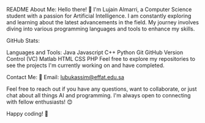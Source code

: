 README
About Me:
Hello there! 👋 I'm Lujain Almarri, a Computer Science student with a passion for Artificial Intelligence. I am constantly exploring and learning about the latest advancements in the field. My journey involves diving into various programming languages and tools to enhance my skills.

GitHub Stats:

<!-- Replace "YourGitHubUsername" with your actual GitHub username. You can get the GitHub Stats badge by visiting: https://github.com/anuraghazra/github-readme-stats -->
Languages and Tools:
Java
Javascript
C++
Python
Git
GitHub
Version Control (VC)
Matlab
HTML
CSS
PHP
Feel free to explore my repositories to see the projects I'm currently working on and have completed.

Contact Me:
📧 Email: lubukassim@effat.edu.sa

Feel free to reach out if you have any questions, want to collaborate, or just chat about all things AI and programming. I'm always open to connecting with fellow enthusiasts! 😊

Happy coding! 🚀
